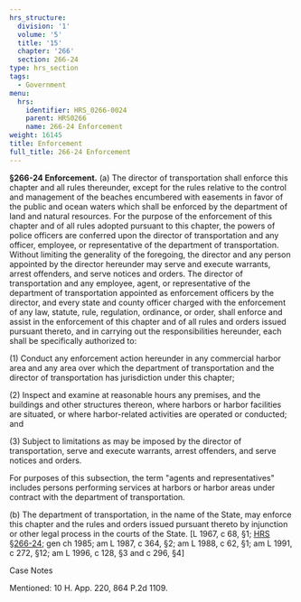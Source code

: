 ```yaml
---
hrs_structure:
  division: '1'
  volume: '5'
  title: '15'
  chapter: '266'
  section: 266-24
type: hrs_section
tags:
  - Government
menu:
  hrs:
    identifier: HRS_0266-0024
    parent: HRS0266
    name: 266-24 Enforcement
weight: 16145
title: Enforcement
full_title: 266-24 Enforcement
---
```

**§266-24 Enforcement.** (a) The director of transportation shall enforce this chapter and all rules thereunder, except for the rules relative to the control and management of the beaches encumbered with easements in favor of the public and ocean waters which shall be enforced by the department of land and natural resources. For the purpose of the enforcement of this chapter and of all rules adopted pursuant to this chapter, the powers of police officers are conferred upon the director of transportation and any officer, employee, or representative of the department of transportation. Without limiting the generality of the foregoing, the director and any person appointed by the director hereunder may serve and execute warrants, arrest offenders, and serve notices and orders. The director of transportation and any employee, agent, or representative of the department of transportation appointed as enforcement officers by the director, and every state and county officer charged with the enforcement of any law, statute, rule, regulation, ordinance, or order, shall enforce and assist in the enforcement of this chapter and of all rules and orders issued pursuant thereto, and in carrying out the responsibilities hereunder, each shall be specifically authorized to:

(1) Conduct any enforcement action hereunder in any commercial harbor area and any area over which the department of transportation and the director of transportation has jurisdiction under this chapter;

(2) Inspect and examine at reasonable hours any premises, and the buildings and other structures thereon, where harbors or harbor facilities are situated, or where harbor-related activities are operated or conducted; and

(3) Subject to limitations as may be imposed by the director of transportation, serve and execute warrants, arrest offenders, and serve notices and orders.

For purposes of this subsection, the term "agents and representatives" includes persons performing services at harbors or harbor areas under contract with the department of transportation.

(b) The department of transportation, in the name of the State, may enforce this chapter and the rules and orders issued pursuant thereto by injunction or other legal process in the courts of the State. [L 1967, c 68, §1; [HRS §266-24](/title-15/chapter-266/section-266-24/); gen ch 1985; am L 1987, c 364, §2; am L 1988, c 62, §1; am L 1991, c 272, §12; am L 1996, c 128, §3 and c 296, §4]

Case Notes

Mentioned: 10 H. App. 220, 864 P.2d 1109.